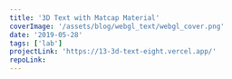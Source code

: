 ```yaml
---
title: '3D Text with Matcap Material'
coverImage: '/assets/blog/webgl_text/webgl_cover.png'
date: '2019-05-28'
tags: ['lab']
projectLink: 'https://13-3d-text-eight.vercel.app/'
repoLink: 
---
```


